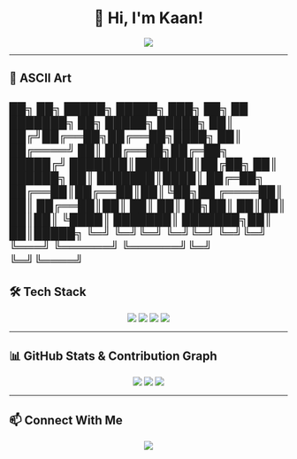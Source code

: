 <!-- Profil Başlığı -->
<h1 align="center">👋 Hi, I'm Kaan! </h1>
<p align="center">
  <img src="https://readme-typing-svg.herokuapp.com?color=%2336BCF7&size=24&center=true&vCenter=true&lines=Electrical+%26+Electronics+Engineer;Game+Developer;Android+App+Developer;Arduino+%26+Tech+Enthusiast" />
</p>

---

## 🎨 ASCII Art

██╗  ██╗ █████╗  █████╗ ███╗   ██╗  ██ ███████╗    ██╗      █████╗ █████╗ 
██║ ██╔╝██╔══██╗██╔══██╗████╗  ██║    ██╔════╝    ██║     ██╔══██╗██╔═██╗
█████╔╝ ███████║███████║██╔██╗ ██║    ██████╗     ██║     ███████║████║
██╔═██╗ ██╔══██║██╔══██║██║╚██╗██    ╔════██║     ██║     ██╔══██║██║ ██║
██║  ██╗██║  ██║██║  ██║██║ ╚████║    ███████║    ███████╗██║  ██║█████╗ 
╚═╝  ╚═╝╚═╝  ╚═╝╚═╝  ╚═╝╚═╝  ╚═══╝    ╚══════╝    ╚══════╝╚═╝  ╚═╝╚════╝
---

## 🛠️ Tech Stack
<p align="center">
  <img src="https://img.shields.io/badge/Java-ED8B00?style=for-the-badge&logo=java&logoColor=white" />
  <img src="https://img.shields.io/badge/Python-3776AB?style=for-the-badge&logo=python&logoColor=white" />
  <img src="https://img.shields.io/badge/C-A8B9CC?style=for-the-badge&logo=c&logoColor=white" />
  <img src="https://img.shields.io/badge/GDScript-478CBF?style=for-the-badge&logo=godot-engine&logoColor=white" />
</p>

---

## 📊 GitHub Stats & Contribution Graph
<p align="center">
  <img src="https://github-readme-stats.vercel.app/api?username=KaanAlper&show_icons=true&theme=radical" />
  <img src="https://github-readme-streak-stats.herokuapp.com/?user=KaanAlper&theme=radical" />
  <img src="https://github-readme-activity-graph.cyclic.app/graph?username=KaanAlper&theme=github-dark&hide_border=true" />
</p>

---

## 📫 Connect With Me
<p align="center">
  <a href="https://anilist.co/user/KaanAlper/">
    <img src="https://img.shields.io/badge/AniList-02A9FF?style=for-the-badge&logo=anilist&logoColor=white" />
  </a>
</p>

